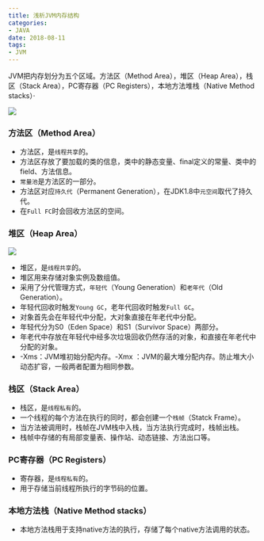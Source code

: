 ```yaml
---
title: 浅析JVM内存结构
categories:
- JAVA
date: 2018-08-11 
tags:
- JVM
---
```

JVM把内存划分为五个区域。方法区（Method Area），堆区（Heap Area），栈区（Stack Area），PC寄存器（PC Registers），本地方法堆栈（Native Method stacks）·   

![](http://ot9k682p8.bkt.clouddn.com/JVM%20Runtime%20Data%20Areas.png)

### 方法区（Method Area）

* 方法区，是`线程共享`的。
* 方法区存放了要加载的类的信息，类中的静态变量、final定义的常量、类中的field、方法信息。
* `常量池`是方法区的一部分。
* 方法区对应`持久代`（Permanent Generation），在JDK1.8中`元空间`取代了持久代。
* 在`Full FC`时会回收方法区的空间。

### 堆区（Heap Area）
![](http://ot9k682p8.bkt.clouddn.com/jvm-heap.jpg)

* 堆区，是`线程共享`的。
* 堆区用来存储对象实例及数组值。
* 采用了分代管理方式，`年轻代`（Young Generation）和`老年代`（Old Generation）。
* 年轻代回收时触发`Young GC`，老年代回收时触发`Full GC`。
* 对象首先会在年轻代中分配，大对象直接在年老代中分配。
* 年轻代分为S0（Eden Space）和S1（Survivor Space）两部分。
* 年老代中存放在年轻代中经多次垃圾回收仍然存活的对象，和直接在年老代中分配的对象。
* -Xms：JVM堆初始分配内存。-Xmx ：JVM的最大堆分配内存。防止堆大小动态扩容，一般两者配置为相同参数。

### 栈区（Stack Area）

* 栈区，是`线程私有`的。
* 一个线程的每个方法在执行的同时，都会创建一个`栈帧`（Statck Frame）。
* 当方法被调用时，栈帧在JVM栈中入栈，当方法执行完成时，栈帧出栈。
* 栈帧中存储的有局部变量表、操作站、动态链接、方法出口等。

### PC寄存器（PC Registers）
* 寄存器，是`线程私有`的。
* 用于存储当前线程所执行的字节码的位置。

### 本地方法栈（Native Method stacks）
* 本地方法栈用于支持native方法的执行，存储了每个native方法调用的状态。


